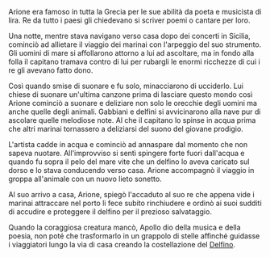Arione era famoso in tutta la Grecia per le sue abilità da poeta e musicista di lira.
Re da tutto i paesi gli chiedevano si scriver poemi o cantare per loro.

Una notte, mentre stava navigano verso casa dopo dei concerti in Sicilia, cominciò ad allietare il viaggio dei marinai con l'arpeggio del suo strumento.
Gli uomini di mare si affollarono attorno a lui ad ascoltare, ma in fondo alla folla il capitano tramava contro di lui per rubargli le enormi ricchezze di cui i re gli avevano fatto dono.

Così quando smise di suonare e fu solo, minacciarono di ucciderlo. Lui chiese di suonare un'ultima canzone prima di lasciare questo mondo così Arione cominciò a suonare e deliziare non solo le orecchie degli uomini ma anche quelle degli animali. 
Gabbiani e delfini si avvicinarono alla nave pur di ascolare quelle melodiose note.
Al che il capitano lo spinse in acqua prima che altri marinai tornassero a deliziarsi del suono del giovane prodigio.

L'artista cadde in acqua e cominciò ad annaspare dal momento che non sapeva nuotare. All'improvviso si sentì spingere forte fuori dall'acqua e quando fu sopra il pelo del mare vite che un delfino lo aveva caricato sul dorso e lo stava conducendo verso casa.
Arione accompagnò il viaggio in groppa all'animale con un nuovo lieto sonetto.

Al suo arrivo a casa, Arione, spiegò l'accaduto al suo re che appena vide i marinai attraccare nel porto li fece subito rinchiudere e ordinò ai suoi sudditi di accudire e proteggere il delfino per il prezioso salvataggio.

Quando la coraggiosa creatura mancò, Apollo dio della musica e della poesia, non poté che trasformarlo in un grappolo di stelle affinché guidasse i viaggiatori lungo la via di casa creando la costellazione del [Delfino](https://it.wikipedia.org/wiki/Delfino_(costellazione)).